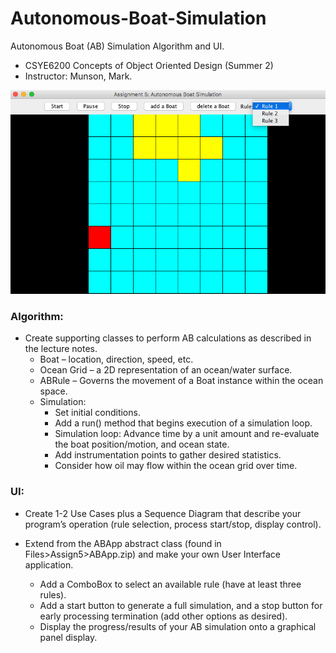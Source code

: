 # Autonomous-Boat-Simulation
Autonomous Boat (AB) Simulation Algorithm and UI.
- CSYE6200 Concepts of Object Oriented Design (Summer 2)
- Instructor: Munson, Mark.

![image](https://github.com/Houshilian/Autonomous-Boat-Simulation/blob/main/Boat.png)

### Algorithm: 
- Create supporting classes to perform AB calculations as described in the lecture notes.
  * Boat – location, direction, speed, etc.
  * Ocean Grid – a 2D representation of an ocean/water surface.
  * ABRule – Governs the movement of a Boat instance within the ocean space.
  * Simulation:
    - Set initial conditions.
    - Add a run() method that begins execution of a simulation loop.
    - Simulation loop: Advance time by a unit amount and re-evaluate the boat position/motion, and ocean state.
    - Add instrumentation points to gather desired statistics.
    - Consider how oil may flow within the ocean grid over time.

### UI:
- Create 1-2 Use Cases plus a Sequence Diagram that describe your program’s operation (rule selection, process start/stop, display control).

- Extend from the ABApp abstract class (found in Files>Assign5>ABApp.zip) and make your own User Interface application.
  * Add a ComboBox to select an available rule (have at least three rules).
  * Add a start button to generate a full simulation, and a stop button for early processing termination (add other options as desired).
  * Display the progress/results of your AB simulation onto a graphical panel display.
